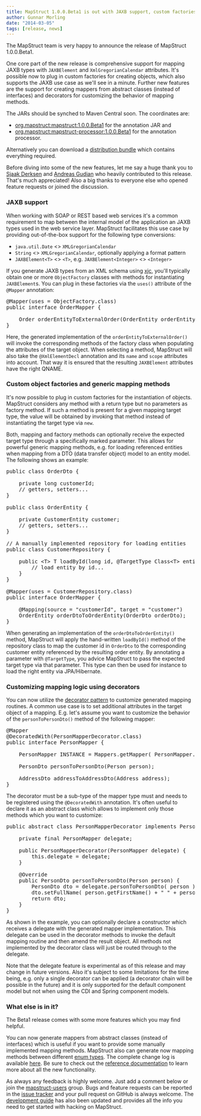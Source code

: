 ```yaml
---
title: MapStruct 1.0.0.Beta1 is out with JAXB support, custom factories, decorators and more
author: Gunnar Morling
date: "2014-03-05"
tags: [release, news]
---
```


The MapStruct team is very happy to announce the release of MapStruct 1.0.0.Beta1.

One core part of the new release is comprehensive support for mapping JAXB types with `JAXBElement` and `XmlGregorianCalendar` attributes. It's possible now to plug in custom factories for creating objects, which also supports the JAXB use case as we'll see in a minute. Further new features are the support for creating mappers from abstract classes (instead of interfaces) and decorators for customizing the behavior of mapping methods.

The JARs should be synched to Maven Central soon. The coordinates are:

* [org.mapstruct:mapstruct:1.0.0.Beta1](http://search.maven.org/#artifactdetails&#124;org.mapstruct&#124;mapstruct&#124;1.0.0.Beta1&#124;jar) for the annotation JAR and 
* [org.mapstruct:mapstruct-processor:1.0.0.Beta1](http://search.maven.org/#artifactdetails&#124;org.mapstruct&#124;mapstruct-processor&#124;1.0.0.Beta1&#124;jar) for the annotation processor.

Alternatively you can download a [distribution bundle](http://sourceforge.net/projects/mapstruct/files/1.0.0.Beta1/) which contains everything required.

Before diving into some of the new features, let me say a huge thank you to [Sjaak Derksen](https://github.com/sjaakd/) and [Andreas Gudian](https://github.com/agudian) who heavily contributed to this release. That's much appreciated! Also a big thanks to everyone else who opened feature requests or joined the discussion.

### JAXB support

When working with SOAP or REST based web services it's a common requirement to map between the internal model of the application an JAXB types used in the web service layer. MapStruct facilitates this use case by providing out-of-the-box support for the following type conversions:

* `java.util.Date` <> `XMLGregorianCalendar`
* `String` <> `XMLGregorianCalendar`, optionally applying a format pattern
* `JAXBElement<T>` <> `<T>`, e.g. `JAXBElement<Integer>` <> `<Integer>`

If you generate JAXB types from an XML schema using [xjc](https://jaxb.java.net/2.2.4/docs/xjc.html), you'll typically obtain one or more `ObjectFactory` classes with methods for instantiating `JAXBElement`s. You can plug in these factories via the `uses()` attribute of the `@Mapper` annotation:

<pre class="prettyprint linenums">
@Mapper(uses = ObjectFactory.class)
public interface OrderMapper {

    Order orderEntityToExternalOrder(OrderEntity orderEntity);
}
</pre>

Here, the generated implementation of the `orderEntityToExternalOrder()` will invoke the corresponding methods of the factory class when populating the attributes of the target object. When selecting a method, MapStruct will also take the `@XmlElementDecl` annotation and its `name` and `scope` attributes into account. That way it is ensured that the resulting `JAXBElement` attributes have the right QNAME.

### Custom object factories and generic mapping methods

It's now possible to plug in custom factories for the instantiation of objects. MapStruct considers any method with a return type but no parameters as factory method. If such a method is present for a given mapping target type, the value will be obtained by invoking that method instead of instantiating the target type via `new`.

Both, mapping and factory methods can optionally receive the expected target type through a specifically marked parameter. This allows for powerful generic mapping methods, e.g. for loading referenced entities when mapping from a DTO (data transfer object) model to an entity model. The following shows an example:

<pre class="prettyprint linenums">
public class OrderDto {

    private long customerId;
    // getters, setters...
}

public class OrderEntity {

    private CustomerEntity customer;
    // getters, setters...
}

// A manually implemented repository for loading entities
public class CustomerRepository {

    public &lt;T&gt; T loadById(long id, @TargetType Class&lt;T&gt; entityType) {
        // load entity by id...
    }
}

@Mapper(uses = CustomerRepository.class)
public interface OrderMapper {

    @Mapping(source = "customerId", target = "customer")
    OrderEntity orderDtoToOrderEntity(OrderDto orderDto);
}
</pre>

When generating an implementation of the `orderDtoToOrderEntity()` method, MapStruct will apply the hand-written `loadById()` method of the repository class to map the customer id in `OrderDto` to the corresponding customer entity referenced by the resulting order entity. By annotating a parameter with `@TargetType`, you advice MapStruct to pass the expected target type via that parameter. This type can then be used for instance to load the right entity via JPA/Hibernate.

### Customizing mapping logic using decorators

You can now utilize the [decorator pattern](https://en.wikipedia.org/wiki/Decorator_pattern) to customize generated mapping routines. A common use case is to set additional attributes in the target object of a mapping. E.g. let's assume you want to customize the behavior of the `personToPersonDto()` method of the following mapper:

<pre class="prettyprint linenums">
@Mapper
@DecoratedWith(PersonMapperDecorator.class)
public interface PersonMapper {

    PersonMapper INSTANCE = Mappers.getMapper( PersonMapper.class );

    PersonDto personToPersonDto(Person person);

    AddressDto addressToAddressDto(Address address);
}
</pre>

The decorator must be a sub-type of the mapper type must and needs to be registered using the `@DecoratedWith` annotation. It's often useful to declare it as an abstract class which allows to implement only those methods which you want to customize:

<pre class="prettyprint linenums">
public abstract class PersonMapperDecorator implements PersonMapper {

    private final PersonMapper delegate;

    public PersonMapperDecorator(PersonMapper delegate) {
        this.delegate = delegate;
    }

    @Override
    public PersonDto personToPersonDto(Person person) {
        PersonDto dto = delegate.personToPersonDto( person );
        dto.setFullName( person.getFirstName() + " " + person.getLastName() );
        return dto;
    }
}
</pre>

As shown in the example, you can optionally declare a constructor which receives a delegate with the generated mapper implementation. This delegate can be used in the decorator methods to invoke the default mapping routine and then amend the result object. All methods not implemented by the decorator class will just be routed through to the delegate.

Note that the delegate feature is experimental as of this release and may change in future versions. Also it's subject to some limitations for the time being, e.g. only a single decorator can be applied (a decorator chain will be possible in the future) and it is only supported for the default component model but not when using the CDI and Spring component models.

### What else is in it?

The Beta1 release comes with some more features which you may find helpful.

You can now generate mappers from abstract classes (instead of interfaces) which is useful if you want to provide some manually implemented mapping methods. MapStruct also can generate now mapping methods between different [enum types](/documentation/#section-07). The complete change log is available [here](https://github.com/mapstruct/mapstruct/issues?milestone=3&state=closed). Be sure to check out the [reference documentation](/documentation) to learn more about all the new functionality.

As always any feedback is highly welcome. Just add a comment below or join the [mapstruct-users](https://groups.google.com/forum/?fromgroups#!forum/mapstruct-users) group. Bugs and feature requests can be reported in the [issue tracker](https://github.com/mapstruct/mapstruct/issues) and your pull request on GitHub is always welcome. The [development guide](/contributing) has also been updated and provides all the info you need to get started with hacking on MapStruct.
